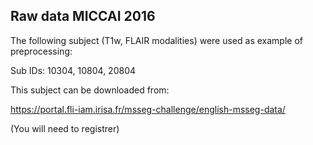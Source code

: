 
## Raw data MICCAI 2016

The following subject (T1w, FLAIR modalities) were used as example of preprocessing:

Sub IDs: 10304, 10804, 20804

This subject can be downloaded from: 

https://portal.fli-iam.irisa.fr/msseg-challenge/english-msseg-data/

(You will need to registrer)
